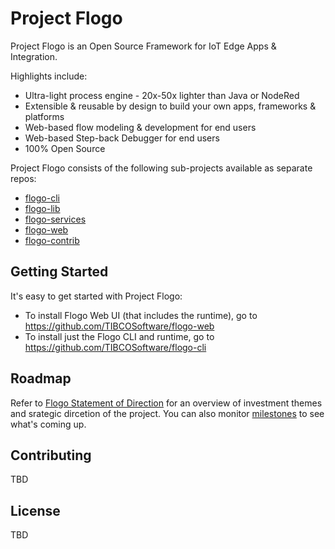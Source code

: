 # Project Flogo

Project Flogo is an Open Source Framework for IoT Edge Apps & Integration. 

Highlights include:
* Ultra-light process engine - 20x-50x lighter than Java or NodeRed
* Extensible & reusable by design to build your own apps, frameworks & platforms 
* Web-based flow modeling & development for end users
* Web-based Step-back Debugger for end users 
* 100% Open Source 

Project Flogo consists of the following sub-projects available as separate repos:
* [flogo-cli](https://github.com/TIBCOSoftware/flogo-cli)
* [flogo-lib](https://github.com/TIBCOSoftware/flogo-lib)
* [flogo-services](https://github.com/TIBCOSoftware/flogo-services)
* [flogo-web](https://github.com/TIBCOSoftware/flogo-web)
* [flogo-contrib](https://github.com/TIBCOSoftware/flogo-contrib)

## Getting Started
It's easy to get started with Project Flogo:
* To install Flogo Web UI (that includes the runtime), go to https://github.com/TIBCOSoftware/flogo-web
* To install just the Flogo CLI and runtime, go to https://github.com/TIBCOSoftware/flogo-cli

## Roadmap
Refer to [Flogo Statement of Direction](roadmap.md) for an overview of investment themes and srategic dircetion of the project. You can also monitor [milestones](https://github.com/TIBCOSoftware/flogo/milestones) to see what's coming up. 

## Contributing 
TBD



## License
TBD
